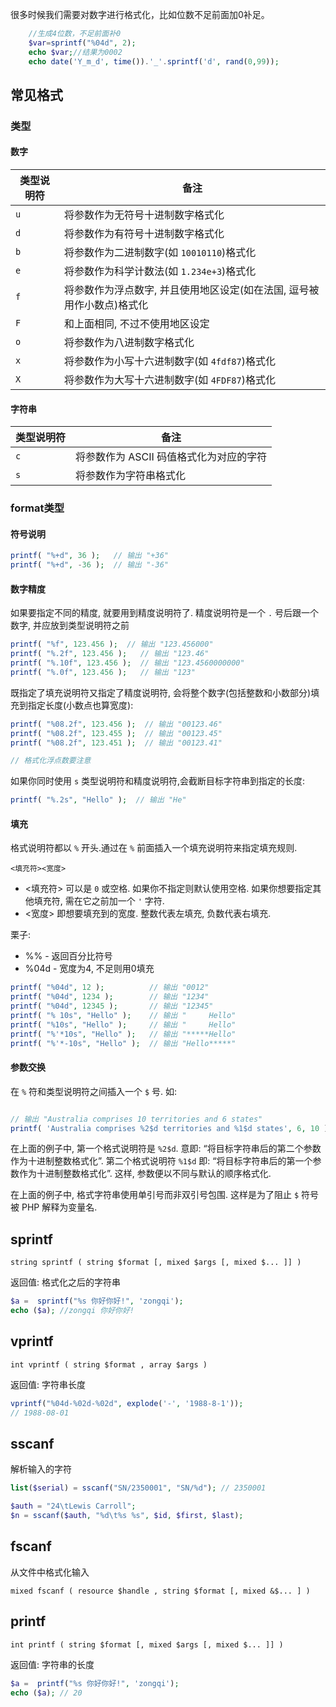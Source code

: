 很多时候我们需要对数字进行格式化，比如位数不足前面加0补足。

```php
    //生成4位数，不足前面补0  
    $var=sprintf("%04d", 2);
    echo $var;//结果为0002  
    echo date('Y_m_d', time()).'_'.sprintf('d', rand(0,99));
```

<!--more-->

## 常见格式

### 类型

#### 数字

| 类型说明符 | 备注                                                         |
| ---------- | ------------------------------------------------------------ |
| `u`        | 将参数作为无符号十进制数字格式化                             |
| `d`        | 将参数作为有符号十进制数字格式化                             |
| `b`        | 将参数作为二进制数字(如 `10010110`)格式化                    |
| `e`        | 将参数作为科学计数法(如 `1.234e+3`)格式化                    |
| `f`        | 将参数作为浮点数字, 并且使用地区设定(如在法国, 逗号被用作小数点)格式化 |
| `F`        | 和上面相同, 不过不使用地区设定                               |
| `o`        | 将参数作为八进制数字格式化                                   |
| `x`        | 将参数作为小写十六进制数字(如 `4fdf87`)格式化                |
| `X`        | 将参数作为大写十六进制数字(如 `4FDF87`)格式化                |

#### 字符串

| 类型说明符 | 备注                                                         |
| ---------- | ------------------------------------------------------------ |
| `c`        | 将参数作为 ASCII 码值格式化为对应的字符                      |
| `s`        | 将参数作为字符串格式化                                      |



### format类型

#### 符号说明

```php
printf( "%+d", 36 );   // 输出 "+36"
printf( "%+d", -36 );  // 输出 "-36"
```

#### 数字精度

如果要指定不同的精度, 就要用到精度说明符了. 精度说明符是一个 `.` 号后跟一个数字, 并应放到类型说明符之前

```php
printf( "%f", 123.456 );  // 输出 "123.456000"
printf( "%.2f", 123.456 );   // 输出 "123.46"
printf( "%.10f", 123.456 );  // 输出 "123.4560000000"
printf( "%.0f", 123.456 );   // 输出 "123"

```

既指定了填充说明符又指定了精度说明符, 会将整个数字(包括整数和小数部分)填充到指定长度(小数点也算宽度):

```php
printf( "%08.2f", 123.456 );  // 输出 "00123.46"
printf( "%08.2f", 123.455 );  // 输出 "00123.45"
printf( "%08.2f", 123.451 );  // 输出 "00123.41"

// 格式化浮点数要注意
```

如果你同时使用 `s` 类型说明符和精度说明符,会截断目标字符串到指定的长度:

```php
printf( "%.2s", "Hello" );  // 输出 "He"

```



#### 填充

格式说明符都以 `%` 开头.通过在 `%` 前面插入一个填充说明符来指定填充规则.

`<填充符><宽度>`

- <填充符> 可以是 `0` 或空格. 如果你不指定则默认使用空格. 如果你想要指定其他填充符, 需在它之前加一个 `'` 字符.
- <宽度> 即想要填充到的宽度. 整数代表左填充, 负数代表右填充.

栗子:

- %% - 返回百分比符号
- %04d - 宽度为4, 不足则用0填充

```php
printf( "%04d", 12 );          // 输出 "0012"
printf( "%04d", 1234 );        // 输出 "1234"
printf( "%04d", 12345 );       // 输出 "12345"
printf( "% 10s", "Hello" );    // 输出 "     Hello"
printf( "%10s", "Hello" );     // 输出 "     Hello"
printf( "%'*10s", "Hello" );   // 输出 "*****Hello"
printf( "%'*-10s", "Hello" );  // 输出 "Hello*****"
```

#### 参数交换

在 `%` 符和类型说明符之间插入一个 `$` 号. 如:

```php

// 输出 "Australia comprises 10 territories and 6 states"
printf( 'Australia comprises %2$d territories and %1$d states', 6, 10 );
```

在上面的例子中, 第一个格式说明符是 `%2$d`. 意即: “将目标字符串后的第二个参数作为十进制整数格式化”. 第二个格式说明符 `%1$d` 即: “将目标字符串后的第一个参数作为十进制整数格式化”. 这样, 参数便以不同与默认的顺序格式化.

在上面的例子中, 格式字符串使用单引号而非双引号包围. 这样是为了阻止 `$` 符号被 PHP 解释为变量名.

## sprintf

`string sprintf ( string $format [, mixed $args [, mixed $... ]] )`

返回值: 格式化之后的字符串

```php
$a =  sprintf("%s 你好你好!", 'zongqi');
echo ($a); //zongqi 你好你好!

```



## vprintf

`int vprintf ( string $format , array $args )`

返回值: 字符串长度

```php
vprintf("%04d-%02d-%02d", explode('-', '1988-8-1')); 
// 1988-08-01

```



## sscanf

解析输入的字符

```php
list($serial) = sscanf("SN/2350001", "SN/%d"); // 2350001
```

```php
$auth = "24\tLewis Carroll";
$n = sscanf($auth, "%d\t%s %s", $id, $first, $last);
```



## fscanf

从文件中格式化输入

`mixed fscanf ( resource $handle , string $format [, mixed &$... ] )`



## printf

`int printf ( string $format [, mixed $args [, mixed $... ]] )`

返回值: 字符串的长度

```php
$a =  printf("%s 你好你好!", 'zongqi');
echo ($a); // 20
```
